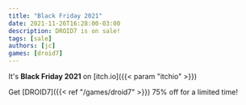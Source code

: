 ```yaml
---
title: "Black Friday 2021"
date: 2021-11-26T16:28:00-03:00
description: DROID7 is on sale!
tags: [sale]
authors: [jc]
games: [droid7]
---
```


It's **Black Friday 2021** on [itch.io]({{< param "itchio" >}})

Get [DROID7]({{< ref "/games/droid7" >}}) 75% off for a limited time!
